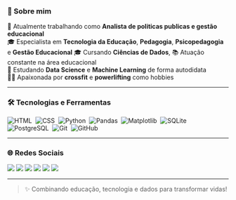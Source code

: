 ### 👋 Sobre mim

🎯 Atualmente trabalhando como **Analista de politicas publicas e gestão educacional**  
🎓 Especialista em **Tecnologia da Educação**, **Pedagogia**, **Psicopedagogia** e **Gestão Educacional**
🎓 Cursando **Ciências de Dados**, 
📚 Atuação constante na área educacional  
🧠 Estudando **Data Science** e **Machine Learning** de forma autodidata  
🏋️‍♀️ Apaixonada por **crossfit** e **powerlifting** como hobbies

---

### 🛠️ Tecnologias e Ferramentas

![HTML](https://img.shields.io/badge/-HTML-05122A?style=flat&logo=HTML5)&nbsp;
![CSS](https://img.shields.io/badge/-CSS-05122A?style=flat&logo=CSS3)&nbsp;
![Python](https://img.shields.io/badge/-Python-05122A?style=flat&logo=python)&nbsp;
![Pandas](https://img.shields.io/badge/-Pandas-05122A?style=flat&logo=pandas)&nbsp;
![Matplotlib](https://img.shields.io/badge/-Matplotlib-05122A?style=flat&logo=matplotlib)&nbsp;
![SQLite](https://img.shields.io/badge/-SQLite-05122A?style=flat&logo=sqlite)&nbsp;
![PostgreSQL](https://img.shields.io/badge/-PostgreSQL-05122A?style=flat&logo=postgresql)&nbsp;
![Git](https://img.shields.io/badge/-Git-05122A?style=flat&logo=git)&nbsp;
![GitHub](https://img.shields.io/badge/-GitHub-05122A?style=flat&logo=github)&nbsp;

---

### 🌐 Redes Sociais

<a href="https://github.com/helen-13"><img src="https://img.shields.io/badge/-GitHub-000?style=for-the-badge&logo=github&logoColor=white"></a>
<a href="https://instagram.com/freirehelen"><img src="https://img.shields.io/badge/-Instagram-E4405F?style=for-the-badge&logo=instagram&logoColor=white"></a>
<a href="https://www.twitch.tv/queenskull13"><img src="https://img.shields.io/badge/-Twitch-9146FF?style=for-the-badge&logo=twitch&logoColor=white"></a>
<a href="https://discord.gg/helen.freire#9634"><img src="https://img.shields.io/badge/-Discord-7289DA?style=for-the-badge&logo=discord&logoColor=white"></a>
<a href="mailto:hg.freire.hg@gmail.com"><img src="https://img.shields.io/badge/-Gmail-D14836?style=for-the-badge&logo=gmail&logoColor=white"></a>
<a href="https://www.linkedin.com/in/helen-freire/"><img src="https://img.shields.io/badge/-LinkedIn-0077B5?style=for-the-badge&logo=linkedin&logoColor=white"></a>

---

> ✨ Combinando educação, tecnologia e dados para transformar vidas!
